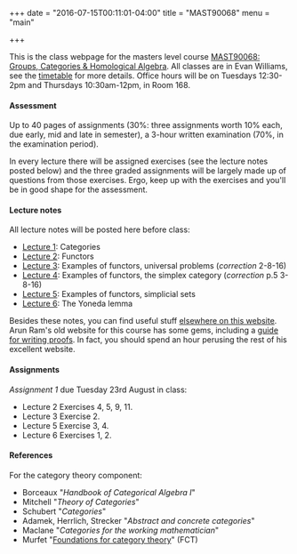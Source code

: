 +++
date = "2016-07-15T00:11:01-04:00"
title = "MAST90068"
menu = "main"

+++

This is the class webpage for the masters level course [MAST90068: Groups, Categories & Homological Algebra](https://handbook.unimelb.edu.au/view/2016/MAST90068). All classes are in Evan Williams, see the [timetable](https://sws.unimelb.edu.au/2016/Reports/List.aspx?objects=MAST90068&weeks=1-52&days=1-7&periods=1-56&template=module_by_group_list) for more details. Office hours will be on Tuesdays 12:30-2pm and Thursdays 10:30am-12pm, in Room 168.

#### Assessment

Up to 40 pages of assignments (30%: three assignments worth 10% each, due early, mid and late in semester), a 3-hour written examination (70%, in the examination period). 

In every lecture there will be assigned exercises (see the lecture notes posted below) and the three graded assignments will be largely made up of questions from those exercises. Ergo, keep up with the exercises and you'll be in good shape for the assessment.

#### Lecture notes

All lecture notes will be posted here before class:

* [Lecture 1](http://therisingsea.org/notes/mast90068/lecture1.pdf): Categories
* [Lecture 2](http://therisingsea.org/notes/mast90068/lecture2.pdf): Functors
* [Lecture 3](http://therisingsea.org/notes/mast90068/lecture3.pdf): Examples of functors, universal problems (*correction* 2-8-16)
* [Lecture 4](http://therisingsea.org/notes/mast90068/lecture4.pdf): Examples of functors, the simplex category (*correction* p.5 3-8-16)
* [Lecture 5](http://therisingsea.org/notes/mast90068/lecture5.pdf): Examples of functors, simplicial sets
* [Lecture 6](http://therisingsea.org/notes/mast90068/lecture6.pdf): The Yoneda lemma

Besides these notes, you can find useful stuff [elsewhere on this website](http://therisingsea.org/post/notes/). Arun Ram's old website for this course has some gems, including a [guide for writing proofs](http://www.ms.unimelb.edu.au/~ram/Teaching/RepThy2010/grammarContent.pdf). In fact, you should spend an hour perusing the rest of his excellent website.

#### Assignments

*Assignment 1* due Tuesday 23rd August in class:
* Lecture 2 Exercises 4, 5, 9, 11.
* Lecture 3 Exercise 2.
* Lecture 5 Exercise 3, 4.
* Lecture 6 Exercises 1, 2.

#### References

For the category theory component:

* Borceaux "*Handbook of Categorical Algebra I*"
* Mitchell "*Theory of Categories*"
* Schubert "*Categories*"
* Adamek, Herrlich, Strecker "*Abstract and concrete categories*"
* Maclane "*Categories for the working mathematician*"
* Murfet "[Foundations for category theory](http://therisingsea.org/notes/FoundationsForCategoryTheory.pdf)" (FCT)